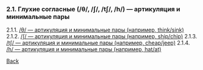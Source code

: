 ### 2.1. Глухие согласные (/θ/, /ʃ/, /tʃ/, /h/) — артикуляция и минимальные пары
2.1.1. [/θ/ — артикуляция и минимальные пары (например, think/sink)](2.1/2.1.1.md)
2.1.2. [/ʃ/ — артикуляция и минимальные пары (например, ship/chip)](2.1/2.1.2.md)
2.1.3. [/tʃ/ — артикуляция и минимальные пары (например, cheap/jeep)](2.1/2.1.3.md)
2.1.4. [/h/ — артикуляция и минимальные пары (например, hat/at)](2.1/2.1.4.md)

[Back](../README.md)
